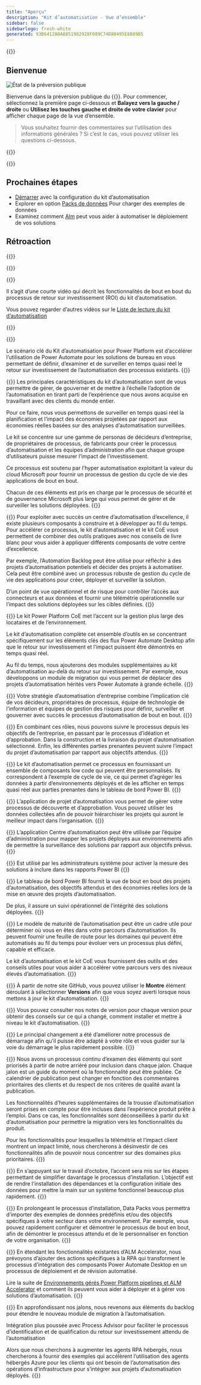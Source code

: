 ```yaml
---
title: "Aperçu"
description: "Kit d’automatisation - Vue d’ensemble"
sidebar: false
sidebarlogo: fresh-white
generated: 93B641280A8851982928F089C74D80495E8889B5
---
```


<div class="optional">

{{<toc>}}

## Bienvenue

![État de la préversion publique](/images/illustrations/status-public-preview.svg)

Bienvenue dans la préversion publique du {{<product-name>}}. Pour commencer, sélectionnez la première page ci-dessous et **Balayez vers la gauche / droite** ou **Utilisez les touches gauche et droite de votre clavier** pour afficher chaque page de la vue d’ensemble.

> Vous souhaitez fournir des commentaires sur l’utilisation des informations générales ? Si c’est le cas, vous pouvez utiliser les questions ci-dessous.

</div>

{{<presentation slides="0,1,2,3,4,5,6,7,8,9,10,11,12,13,14,15,16,17,18,19,20">}}

<div class="optional">

{{<presentationStyles>}}

## Prochaines étapes

- [Démarrer](/fr/get-started) avec la configuration du kit d’automatisation
- Explorer en option [Packs de données](/fr/features/datapacks) Pour charger des exemples de données
- Examinez comment [Alm](/fr/features/alm) peut vous aider à automatiser le déploiement de vos solutions

## Rétroaction

{{<questions name="/content/fr/overview.json" completed="Merci de nous avoir fait part de vos commentaires" showNavigationButtons="false" locale="fr">}}

</div>

{{<slideStyles>}}

{{<slide id="slide0" audio="" description="Overview Video" video="VNC0PWBTRwA">}}

Il s’agit d’une courte vidéo qui décrit les fonctionnalités de bout en bout du processus de retour sur investissement (ROI) du kit d’automatisation.

Vous pouvez regarder d’autres vidéos sur le [Liste de lecture du kit d’automatisation](https://www.youtube.com/playlist?list=PLi9EhCY4z99VlRg4j7D1Or6XfXbUcEWZy)

{{</slide>}}

{{<slide  id="slide1" audio="overview/Slide01.mp3" description="Automation Kit Overview" image="overview/Slide01.SVG" >}}

Le scénario clé du Kit d’automatisation pour Power Platform est d’accélérer l’utilisation de Power Automate pour les solutions de bureau en vous permettant de définir, d’examiner et de surveiller en temps quasi réel le retour sur investissement de l’automatisation des processus existants.
{{</slide>}}

{{<slide  id="slide2" audio="overview/Slide02.mp3" description="Automation Kit Features" image="overview/Slide02.SVG" >}}
Les principales caractéristiques du kit d’automatisation sont de vous permettre de gérer, de gouverner et de mettre à l’échelle l’adoption de l’automatisation en tirant parti de l’expérience que nous avons acquise en travaillant avec des clients du monde entier.

Pour ce faire, nous vous permettons de surveiller en temps quasi réel la planification et l’impact des économies projetées par rapport aux économies réelles basées sur des analyses d’automatisation surveillées.

Le kit se concentre sur une gamme de personas de décideurs d’entreprise, de propriétaires de processus, de fabricants pour créer le processus d’automatisation et les équipes d’administration afin que chaque groupe d’utilisateurs puisse mesurer l’impact de l’investissement.

Ce processus est soutenu par l’hyper automatisation exploitant la valeur du cloud Microsoft pour fournir un processus de gestion du cycle de vie des applications de bout en bout.

Chacun de ces éléments est pris en charge par le processus de sécurité et de gouvernance Microsoft plus large qui vous permet de gérer et de surveiller les solutions déployées.
{{</slide>}}

{{<slide  id="slide3" audio="overview/Slide03.mp3" description="Automation Center of Excellence Overview" image="overview/Slide03.SVG" >}}
Pour exploiter avec succès un centre d’automatisation d’excellence, il existe plusieurs composants à construire et à développer au fil du temps. Pour accélérer ce processus, le kit d’automatisation et le kit CoE vous permettent de combiner des outils pratiques avec nos conseils de livre blanc pour vous aider à appliquer différents composants de votre centre d’excellence.

Par exemple, l’Automation Backlog peut être utilisé pour réfléchir à des projets d’automatisation potentiels et décider des projets à automatiser. Cela peut être combiné avec un processus robuste de gestion du cycle de vie des applications pour créer, déployer et surveiller la solution.

D’un point de vue opérationnel et de risque pour contrôler l’accès aux connecteurs et aux données et fournir une télémétrie opérationnelle sur l’impact des solutions déployées sur les cibles définies.
{{</slide>}}

{{<slide  id="slide4" audio="overview/Slide04.mp3" description="Automation Kit vs CoE Kit" image="overview/Slide04.SVG" >}}
Le kit Power Platform CoE met l’accent sur la gestion plus large des locataires et de l’environnement.

Le kit d’automatisation complète cet ensemble d’outils en se concentrant spécifiquement sur les éléments clés des flux Power Automate Desktop afin que le retour sur investissement et l’impact puissent être démontrés en temps quasi réel.

Au fil du temps, nous ajouterons des modules supplémentaires au kit d’automatisation au-delà du retour sur investissement. Par exemple, nous développons un module de migration qui vous permet de déplacer des projets d’automatisation hérités vers Power Automate à grande échelle.
{{</slide>}}

{{<slide  id="slide5" audio="overview/Slide05.mp3" description="Corporate Automation Strategy" image="overview/Slide05.SVG" >}}
Votre stratégie d’automatisation d’entreprise combine l’implication clé de vos décideurs, propriétaires de processus, équipe de technologie de l’information et équipes de gestion des risques pour définir, surveiller et gouverner avec succès le processus d’automatisation de bout en bout.
{{</slide>}}

{{<slide  id="slide6" audio="overview/Slide06.mp3" description="Corporate Automation Strategy" image="overview/Slide06.SVG" >}}
En combinant ces rôles, nous pouvons suivre le processus depuis les objectifs de l’entreprise, en passant par le processus d’idéation et d’approbation. Dans la construction et la livraison du projet d’automatisation sélectionné. Enfin, les différentes parties prenantes peuvent suivre l’impact du projet d’automatisation par rapport aux objectifs attendus.
{{</slide>}}

{{<slide  id="slide7" audio="overview/Slide07.mp3" description="Leveraging Automation Kit" image="overview/Slide07.SVG" >}}
Le kit d’automatisation permet ce processus en fournissant un ensemble de composants low code qui peuvent être personnalisés. Ils correspondent à l’exemple de cycle de vie, ce qui permet d’agréger les données à partir d’environnements déployés et de les afficher en temps quasi réel aux parties prenantes dans le tableau de bord Power BI.
{{</slide>}}

{{<slide  id="slide8" audio="overview/Slide08.mp3" description="Automation Projects" image="overview/Slide08.SVG" >}}
L’application de projet d’automatisation vous permet de gérer votre processus de découverte et d’approbation. Vous pouvez utiliser les données collectées afin de pouvoir hiérarchiser les projets qui auront le meilleur impact dans l’organisation.
{{</slide>}}

{{<slide  id="slide9" audio="overview/Slide09.mp3" description="Automation Center" image="overview/Slide09.SVG" >}}
L’application Centre d’automatisation peut être utilisée par l’équipe d’administration pour mapper les projets déployés aux environnements afin de permettre la surveillance des solutions par rapport aux objectifs prévus.
{{</slide>}}

{{<slide  id="slide10" audio="overview/Slide10.mp3" description="Automation Solution Manager" image="overview/Slide10.SVG" >}}
Est utilisé par les administrateurs système pour activer la mesure des solutions à inclure dans les rapports Power BI
{{</slide>}}

{{<slide  id="slide11" audio="overview/Slide11.mp3" description="Power BI Dashboard" image="overview/Slide11.SVG" >}}
Le tableau de bord Power BI fournit la vue de bout en bout des projets d’automatisation, des objectifs attendus et des économies réelles lors de la mise en œuvre des projets d’automatisation.

De plus, il assure un suivi opérationnel de l’intégrité des solutions déployées.
{{</slide>}}

{{<slide  id="slide12" audio="overview/Slide12.mp3" description="Automation Maturity Model" image="overview/Slide12.SVG" >}}
Le modèle de maturité de l’automatisation peut être un cadre utile pour déterminer où vous en êtes dans votre parcours d’automatisation. Ils peuvent fournir une feuille de route pour les domaines qui peuvent être automatisés au fil du temps pour évoluer vers un processus plus défini, capable et efficace.

Le kit d’automatisation et le kit CoE vous fournissent des outils et des conseils utiles pour vous aider à accélérer votre parcours vers des niveaux élevés d’automatisation.
{{</slide>}}

{{<slide  id="slide13" audio="overview/Slide13.mp3" description="Monitor Automation Kit Releases" image="overview/Slide13.SVG" >}}
À partir de notre site GitHub, vous pouvez utiliser le **Montre** élément déroulant à sélectionner **Versions** afin que vous soyez averti lorsque nous mettons à jour le kit d’automatisation.
{{</slide>}}

{{<slide  id="slide14" audio="overview/Slide14.mp3" description="Automation Kit Release" image="overview/Slide14-Nov2022.SVG" >}}
Vous pouvez consulter nos notes de version pour chaque version pour obtenir des conseils sur ce qui a changé, comment installer et mettre à niveau le kit d’automatisation.
{{</slide>}}

{{<slide  id="slide15" audio="overview/Slide15.mp3" description="Automation Kit Getting Started" image="overview/Slide15.SVG" >}}
Le principal changement a été d’améliorer notre processus de démarrage afin qu’il puisse être adapté à votre rôle et vous guider sur la voie du démarrage le plus rapidement possible.
{{</slide>}}

{{<slide  id="slide16" audio="overview/Slide16.mp3" description="What's Next" image="overview/Slide16.SVG" >}}
Nous avons un processus continu d’examen des éléments qui sont priorisés à partir de notre arriéré pour inclusion dans chaque jalon. Chaque jalon est un guide du moment où la fonctionnalité peut être publiée. Ce calendrier de publication peut changer en fonction des commentaires prioritaires des clients et du respect de nos critères de qualité avant la publication.

Les fonctionnalités d’heures supplémentaires de la trousse d’automatisation seront prises en compte pour être incluses dans l’expérience produit prête à l’emploi. Dans ce cas, les fonctionnalités sont déconseillées à partir du kit d’automatisation pour permettre la migration vers les fonctionnalités du produit.

Pour les fonctionnalités pour lesquelles la télémétrie et l’impact client montrent un impact limité, nous chercherons à désinvestir de ces fonctionnalités afin de pouvoir nous concentrer sur des domaines plus prioritaires.
{{</slide>}}

{{<slide  id="slide17" audio="overview/Slide17.mp3" description="Simplifying the Install Process" image="overview/Slide17.SVG" >}}
En s’appuyant sur le travail d’octobre, l’accent sera mis sur les étapes permettant de simplifier davantage le processus d’installation. L’objectif est de rendre l’installation des dépendances et la configuration initiale des données pour mettre la main sur un système fonctionnel beaucoup plus rapidement.
{{</slide>}}

{{<slide  id="slide18" audio="overview/Slide18.mp3" description="Sample Data" image="overview/Slide18.SVG" >}}
En prolongeant le processus d’installation, Data Packs vous permettra d’importer des exemples de données prédéfinis et/ou des objectifs spécifiques à votre secteur dans votre environnement. Par exemple, vous pouvez rapidement configurer et démontrer le processus de bout en bout, afin de démontrer le processus attendu et de le personnaliser en fonction de votre organisation.
{{</slide>}}

{{<slide  id="slide19" audio="overview/Slide19.mp3" description="End to end ALM" image="overview/Slide19.SVG" >}}
En étendant les fonctionnalités existantes d’ALM Accelerator, nous prévoyons d’ajouter des actions spécifiques à la RPA qui transforment le processus d’intégration des composants Power Automate Desktop en un processus de déploiement et de révision automatisé.

Lire la suite de [Environnements gérés Power Platform pipelines et ALM Accelerator](/fr/features/alm) et comment ils peuvent vous aider à déployer et à gérer vos solutions d’automatisation.
{{</slide>}}

{{<slide  id="slide20" audio="overview/Slide20.mp3" description="Futures" image="overview/Slide20.SVG" >}}
En approfondissant nos jalons, nous revenons aux éléments du backlog pour étendre le nouveau module de migration à l’automatisation.

Intégration plus poussée avec Process Advisor pour faciliter le processus d’identification et de qualification du retour sur investissement attendu de l’automatisation

Alors que nous cherchons à augmenter les agents RPA hébergés, nous chercherons à fournir des exemples qui accélèrent l’utilisation des agents hébergés Azure pour les clients qui ont besoin de l’automatisation des opérations d’infrastructure pour s’intégrer aux projets d’automatisation déployés.
{{</slide>}}
